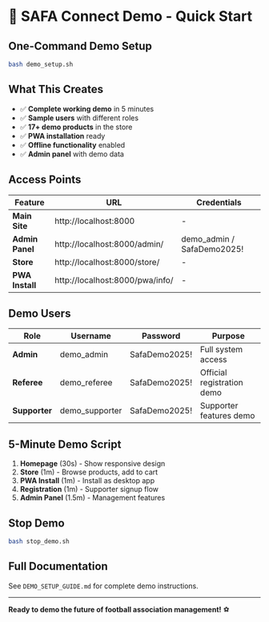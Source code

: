 # 🚀 SAFA Connect Demo - Quick Start

## One-Command Demo Setup

```bash
bash demo_setup.sh
```

## What This Creates

- ✅ **Complete working demo** in 5 minutes
- ✅ **Sample users** with different roles
- ✅ **17+ demo products** in the store
- ✅ **PWA installation** ready
- ✅ **Offline functionality** enabled
- ✅ **Admin panel** with demo data

## Access Points

| Feature | URL | Credentials |
|---------|-----|-------------|
| **Main Site** | http://localhost:8000 | - |
| **Admin Panel** | http://localhost:8000/admin/ | demo_admin / SafaDemo2025! |
| **Store** | http://localhost:8000/store/ | - |
| **PWA Install** | http://localhost:8000/pwa/info/ | - |

## Demo Users

| Role | Username | Password | Purpose |
|------|----------|----------|---------|
| **Admin** | demo_admin | SafaDemo2025! | Full system access |
| **Referee** | demo_referee | SafaDemo2025! | Official registration demo |
| **Supporter** | demo_supporter | SafaDemo2025! | Supporter features demo |

## 5-Minute Demo Script

1. **Homepage** (30s) - Show responsive design
2. **Store** (1m) - Browse products, add to cart
3. **PWA Install** (1m) - Install as desktop app
4. **Registration** (1m) - Supporter signup flow
5. **Admin Panel** (1.5m) - Management features

## Stop Demo

```bash
bash stop_demo.sh
```

## Full Documentation

See `DEMO_SETUP_GUIDE.md` for complete demo instructions.

---
**Ready to demo the future of football association management!** ⚽
